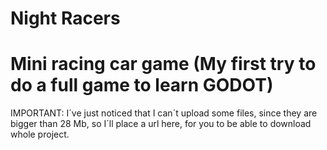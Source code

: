 # Night Racers
# Mini racing car game (My first try to do a full game to learn GODOT)

IMPORTANT: I´ve just noticed that I can´t upload some files, since they are bigger than 28 Mb,
so I´ll place a url here, for you to be able to download whole project.
